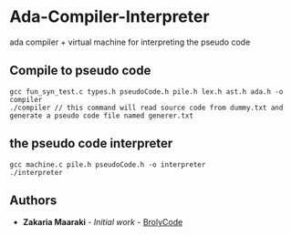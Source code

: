 # Ada-Compiler-Interpreter
ada compiler + virtual machine for interpreting the pseudo code

## Compile to pseudo code
```
gcc fun_syn_test.c types.h pseudoCode.h pile.h lex.h ast.h ada.h -o compiler
./compiler // this command will read source code from dummy.txt and generate a pseudo code file named generer.txt 
```

## the pseudo code interpreter
```
gcc machine.c pile.h pseudoCode.h -o interpreter
./interpreter
```


## Authors

* **Zakaria Maaraki** - *Initial work* - [BrolyCode](https://github.com/BrolyCode)
